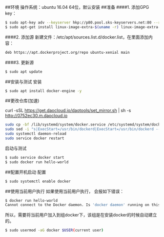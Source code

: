 ##环境
操作系统：ubuntu 16.04 64位，默认安装
##准备
####1. 添加GPG key：
```sh
$ sudo apt-key adv --keyserver hkp://p80.pool.sks-keyservers.net:80 --recv-keys 58118E89F3A912897C070ADBF76221572C52609D
$ sudo apt-get install linux-image-extra-$(uname -r) linux-image-extra-virtual
```
####2. 添加源
新建文件：/etc/apt/sources.list.d/docker.list，在里面添加内容：
```sh
deb https://apt.dockerproject.org/repo ubuntu-xenial main
```
####3. 更新源
```sh
$ sudo apt update
```
##安装与测试
安装
```sh
$ sudo apt install docker-engine -y
```

##更改仓库(加速)

curl -sSL https://get.daocloud.io/daotools/set_mirror.sh | sh -s http://0752ec30.m.daocloud.io

```sh
sudo cp -bf /lib/systemd/system/docker.service /etc/systemd/system/docker.service
sudo sed -i "s|ExecStart=/usr/bin/dockerd|ExecStart=/usr/bin/dockerd --registry-mirror=https://qqe07tk2.mirror.aliyuncs.com|g" /etc/systemd/system/docker.service
sudo systemctl daemon-reload
sudo service docker restart
```

启动与测试
```sh
$ sudo service docker start 
$ sudo docker run hello-world
```
##配置开机启动
配置
```sh
$ sudo systemctl enable docker
```
##使用当前用户执行
如果使用当前用户执行， 会报如下错误：
```sh
$ docker run hello-world
Cannot connect to the Docker daemon. Is 'docker daemon' running on this host?
```
所以，需要将当前用户加入到组docker下，该组是在安装docker的时候自动建立的。
```sh
$ sudo usermod -aG docker $USER(current user)
```